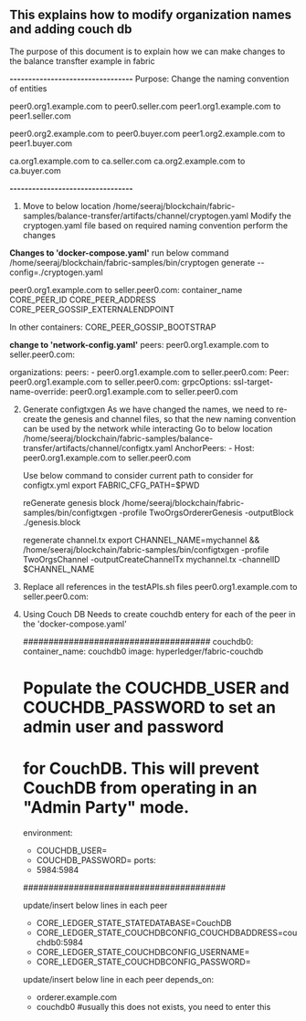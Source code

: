 ## This explains how to modify organization names and adding couch db

The purpose of this document is to explain how we can make changes to the balance transfter example in fabric

**---------------------------------**
Purpose: Change the naming convention of entities

peer0.org1.example.com to peer0.seller.com
peer1.org1.example.com to peer1.seller.com

peer0.org2.example.com to peer0.buyer.com
peer1.org2.example.com to peer1.buyer.com

ca.org1.example.com to ca.seller.com
ca.org2.example.com to ca.buyer.com

**---------------------------------**


1. Move to below location
/home/seeraj/blockchain/fabric-samples/balance-transfer/artifacts/channel/cryptogen.yaml
Modify the cryptogen.yaml file based on required naming convention perform the changes

**Changes to 'docker-compose.yaml'**
run below command 
/home/seeraj/blockchain/fabric-samples/bin/cryptogen generate --config=./cryptogen.yaml


peer0.org1.example.com to seller.peer0.com:
	container_name
	CORE_PEER_ID
	CORE_PEER_ADDRESS
	CORE_PEER_GOSSIP_EXTERNALENDPOINT

In other containers:
	CORE_PEER_GOSSIP_BOOTSTRAP
	
**change to 'network-config.yaml'**
peers:
      peer0.org1.example.com to seller.peer0.com:

organizations:
	    peers:
			- peer0.org1.example.com to seller.peer0.com:
Peer:
	peer0.org1.example.com to seller.peer0.com:
		grpcOptions:
		  ssl-target-name-override: peer0.org1.example.com to  seller.peer0.com

2. Generate configtxgen
As we have changed the names, we need to re-create the genesis and channel files, so that the new naming convention can be used by the network while interacting
	Go to below location
	/home/seeraj/blockchain/fabric-samples/balance-transfer/artifacts/channel/configtx.yaml
	AnchorPeers:
		- Host: peer0.org1.example.com to seller.peer0.com
	
	Use below command to consider current path to consider for configtx.yml
	export FABRIC_CFG_PATH=$PWD
	
	reGenerate genesis block
	/home/seeraj/blockchain/fabric-samples/bin/configtxgen -profile TwoOrgsOrdererGenesis -outputBlock ./genesis.block
	
	regenerate channel.tx
	export CHANNEL_NAME=mychannel  && /home/seeraj/blockchain/fabric-samples/bin/configtxgen -profile TwoOrgsChannel -outputCreateChannelTx mychannel.tx -channelID $CHANNEL_NAME

3. Replace all references in the testAPIs.sh files
	peer0.org1.example.com to seller.peer0.com:

4. Using Couch DB
	Needs to create couchdb entery for each of the peer in the 'docker-compose.yaml'
	
	#####################################
	couchdb0:
    container_name: couchdb0
    image: hyperledger/fabric-couchdb
    # Populate the COUCHDB_USER and COUCHDB_PASSWORD to set an admin user and password
    # for CouchDB.  This will prevent CouchDB from operating in an "Admin Party" mode.
    environment:
      - COUCHDB_USER=
      - COUCHDB_PASSWORD=
    ports:
      - 5984:5984
	  
	########################################
	
	update/insert below lines in each peer
	  - CORE_LEDGER_STATE_STATEDATABASE=CouchDB
	  - CORE_LEDGER_STATE_COUCHDBCONFIG_COUCHDBADDRESS=couchdb0:5984
      - CORE_LEDGER_STATE_COUCHDBCONFIG_USERNAME=
      - CORE_LEDGER_STATE_COUCHDBCONFIG_PASSWORD=

	update/insert below line in each peer
	depends_on:
      - orderer.example.com
      - couchdb0 #usually this does not exists, you need to enter this
    
